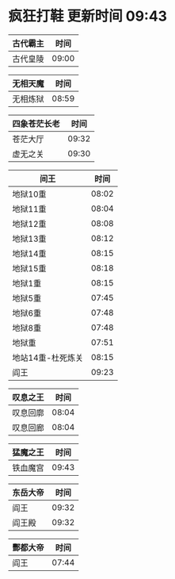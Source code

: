 # 疯狂打鞋 更新时间 09:43

| 古代霸主   | 时间    |
|--------|-------|
| 古代皇陵 | 09:00 |

| 无相天魔   | 时间    |
|--------|-------|
| 无相炼狱 | 08:59 |

| 四象苍茫长老   | 时间    |
|--------|-------|
| 苍茫大厅 | 09:32 |
| 虚无之关 | 09:30 |

| 间王   | 时间    |
|--------|-------|
| 地狱10重 | 08:02 |
| 地狱11重 | 08:04 |
| 地狱12重 | 08:08 |
| 地狱13重 | 08:12 |
| 地狱14重 | 08:15 |
| 地狱15重 | 08:18 |
| 地狱1重 | 08:15 |
| 地狱5重 | 07:45 |
| 地狱6重 | 07:48 |
| 地狱8重 | 07:48 |
| 地狱重 | 07:51 |
| 地站14重-杜死炼关 | 08:15 |
| 阎王 | 09:23 |

| 叹息之王   | 时间    |
|--------|-------|
| 叹息回廓 | 08:04 |
| 叹息回廊 | 08:04 |

| 猛魔之王   | 时间    |
|--------|-------|
| 铁血魔宫 | 09:43 |

| 东岳大帝   | 时间    |
|--------|-------|
| 阎王 | 09:32 |
| 阎王殿 | 09:32 |

| 酆都大帝   | 时间    |
|--------|-------|
| 阎王 | 07:44 |